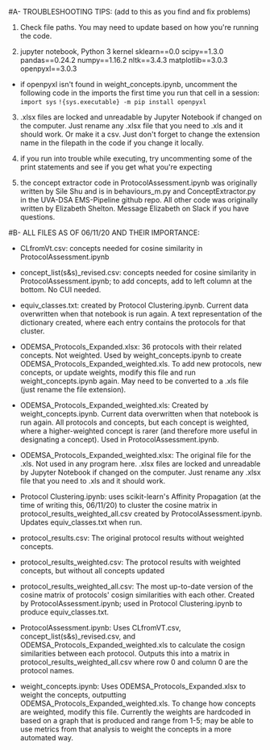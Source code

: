 #A- TROUBLESHOOTING TIPS: (add to this as you find and fix problems)
1. Check file paths. You may need to update based on how you're running the code.

2. jupyter notebook, Python 3 kernel
sklearn==0.0
scipy==1.3.0
pandas==0.24.2
numpy==1.16.2
nltk==3.4.3
matplotlib==3.0.3
openpyxl==3.0.3

* if openpyxl isn't found in weight_concepts.ipynb, uncomment the following code in the imports the first time you run that cell in a session:
`import sys`
`!{sys.executable} -m pip install openpyxl`

3. .xlsx files are locked and unreadable by Jupyter Notebook if changed on the computer. Just rename any .xlsx file that you need to .xls and it should work. Or make it a csv. Just don't forget to change the extension name in the filepath in the code if you change it locally. 

4. if you run into trouble while executing, try uncommenting some of the print statements and see if you get what you're expecting

5. the concept extractor code in ProtocolAssessment.ipynb was originally written by Sile Shu and is in behaviours_m.py and ConceptExtractor.py in the UVA-DSA EMS-Pipeline github repo. All other code was originally written by Elizabeth Shelton. Message Elizabeth on Slack if you have questions. 



#B- ALL FILES AS OF 06/11/20 AND THEIR IMPORTANCE:
- CLfromVt.csv: concepts needed for cosine similarity in ProtocolAssessment.ipynb

- concept_list(s&s)_revised.csv: concepts needed for cosine similarity in ProtocolAssessment.ipynb; to add concepts, add to left column at the bottom. No CUI needed.

- equiv_classes.txt: created by Protocol Clustering.ipynb. Current data overwritten when that notebook is run again. A text representation of the dictionary created, where each entry contains the protocols for that cluster.

- ODEMSA_Protocols_Expanded.xlsx: 36 protocols with their related concepts. Not weighted. Used by weight_concepts.ipynb to create ODEMSA_Protocols_Expanded_weighted.xls. To add new protocols, new concepts, or update weights, modify this file and run weight_concepts.ipynb again. May need to be converted to a .xls file (just rename the file extension).

- ODEMSA_Protocols_Expanded_weighted.xls: Created by weight_concepts.ipynb. Current data overwritten when that notebook is run again. All protocols and concepts, but each concept is weighted, where a higher-weighted concept is rarer (and therefore more useful in designating a concept). Used in ProtocolAssessment.ipynb.

- ODEMSA_Protocols_Expanded_weighted.xlsx: The original file for the .xls. Not used in any program here. .xlsx files are locked and unreadable by Jupyter Notebook if changed on the computer. Just rename any .xlsx file that you need to .xls and it should work. 

- Protocol Clustering.ipynb: uses scikit-learn's Affinity Propagation (at the time of writing this, 06/11/20) to cluster the cosine matrix in protocol_results_weighted_all.csv created by ProtocolAssessment.ipynb. Updates equiv_classes.txt when run.

- protocol_results.csv: The original protocol results without weighted concepts.

- protocol_results_weighted.csv: The protocol results with weighted concepts, but without all concepts updated

- protocol_results_weighted_all.csv: The most up-to-date version of the cosine matrix of protocols' cosign similarities with each other. Created by ProtocolAssessment.ipynb; used in Protocol Clustering.ipynb to produce equiv_classes.txt.

- ProtocolAssessment.ipynb: Uses CLfromVT.csv, concept_list(s&s)_revised.csv, and ODEMSA_Protocols_Expanded_weighted.xls to calculate the cosign similarities between each protocol. Outputs this into a matrix in protocol_results_weighted_all.csv where row 0 and column 0 are the protocol names. 

- weight_concepts.ipynb: Uses ODEMSA_Protocols_Expanded.xlsx to weight the concepts, outputting ODEMSA_Protocols_Expanded_weighted.xls. To change how concepts are weighted, modify this file. Currently the weights are hardcoded in based on a graph that is produced and range from 1-5; may be able to use metrics from that analysis to weight the concepts in a more automated way. 
